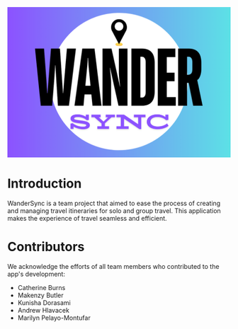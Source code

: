 ![Map Icon](Icon/wandersyncsplash.png)
# Introduction
WanderSync is a team project that aimed to ease the process of creating and managing travel itineraries for solo and group travel. This application makes the experience of travel seamless and efficient.
<h1>Contributors</h1>
We acknowledge the efforts of all team members who contributed to the app's development:
<ul>
  <li>Catherine Burns</li>
  <li>Makenzy Butler</li>
   <li>Kunisha Dorasami</li>
   <li>Andrew Hlavacek</li>
   <li>Marilyn Pelayo-Montufar</li>
</ul>

